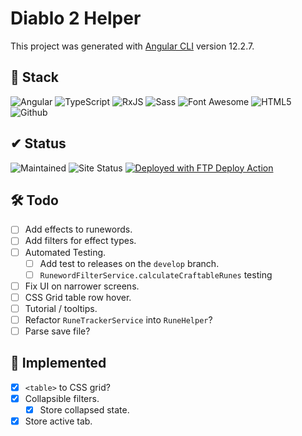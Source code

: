 # Diablo 2 Helper

This project was generated with [Angular CLI](https://github.com/angular/angular-cli) version 12.2.7.

## 💾 Stack
<img alt="Angular" src="https://img.shields.io/badge/Angular-DD0031?style=for-the-badge&logo=angular&logoColor=white">&nbsp;<!--
--><img alt="TypeScript" src="https://img.shields.io/badge/TypeScript-007ACC?style=for-the-badge&logo=typescript&logoColor=white">&nbsp;<!--
--><img alt="RxJS" src="https://img.shields.io/badge/RxJS-a0147b?style=for-the-badge&logo=reactivex&logoColor=white">&nbsp;<!--
--><img alt="Sass" src="https://img.shields.io/badge/Sass-BF4080?&style=for-the-badge&logo=Sass&logoColor=white">&nbsp;<!--
--><img alt="Font Awesome" src="https://img.shields.io/badge/Fontawesome-228BE6?style=for-the-badge&logo=fontawesome&logoColor=white">&nbsp;<!--
--><img alt="HTML5" src="https://img.shields.io/badge/HTML5-E34F26?style=for-the-badge&logo=html5&logoColor=white">&nbsp;<!--
--><img alt="Github" src="https://img.shields.io/badge/Github-24292F?&style=for-the-badge&logo=Github&logoColor=white">

## ✔ Status
<img alt="Maintained" src="https://img.shields.io/badge/Maintained%3F-yes-green.svg?style=for-the-badge">&nbsp;<img alt="Site Status" src="https://img.shields.io/website-up-down-green-red/https/diablo2helper.cerbrus.nl.svg?style=for-the-badge">&nbsp;<a href="https://github.com/SamKirkland/FTP-Deploy-Action"><img alt="Deployed with FTP Deploy Action" src="https://img.shields.io/badge/Deployed With-FTP DEPLOY ACTION-0077b6?style=for-the-badge"></a>

## 🛠 Todo
-[ ] Add effects to runewords.
-[ ] Add filters for effect types.
-[ ] Automated Testing.
    -[ ] Add test to releases on the `develop` branch.
    -[ ] `RunewordFilterService.calculateCraftableRunes` testing
-[ ] Fix UI on narrower screens.
-[ ] CSS Grid table row hover.
-[ ] Tutorial / tooltips.
-[ ] Refactor `RuneTrackerService` into `RuneHelper`?
-[ ] Parse save file?

## 🎉 Implemented
-[x] `<table>` to CSS grid?
-[x] Collapsible filters.
    -[x] Store collapsed state.
-[x] Store active tab.

<!--
Icons:
https://github.com/simple-icons/simple-icons/blob/develop/slugs.md
-->
